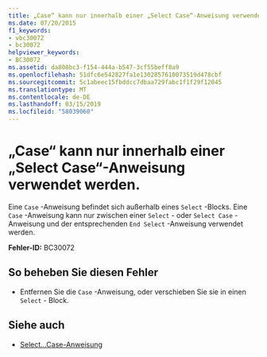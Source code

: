 ```yaml
---
title: „Case“ kann nur innerhalb einer „Select Case“-Anweisung verwendet werden.
ms.date: 07/20/2015
f1_keywords:
- vbc30072
- bc30072
helpviewer_keywords:
- BC30072
ms.assetid: da808bc3-f154-444a-b547-3cf55beff8a9
ms.openlocfilehash: 51dfc6e542827fa1e1302857610073519d478cbf
ms.sourcegitcommit: 5c1abeec15fbddcc7dbaa729fabc1f1f29f12045
ms.translationtype: MT
ms.contentlocale: de-DE
ms.lasthandoff: 03/15/2019
ms.locfileid: "58039060"
---
```

# <a name="case-can-only-appear-inside-a-select-case-statement"></a>„Case“ kann nur innerhalb einer „Select Case“-Anweisung verwendet werden.
Eine `Case` -Anweisung befindet sich außerhalb eines `Select` -Blocks. Eine `Case` -Anweisung kann nur zwischen einer `Select` - oder `Select Case` -Anweisung und der entsprechenden `End Select` -Anweisung verwendet werden.  
  
 **Fehler-ID:** BC30072  
  
## <a name="to-correct-this-error"></a>So beheben Sie diesen Fehler  
  
-   Entfernen Sie die `Case` -Anweisung, oder verschieben Sie sie in einen `Select` - Block.  
  
## <a name="see-also"></a>Siehe auch

- [Select...Case-Anweisung](../../visual-basic/language-reference/statements/select-case-statement.md)
